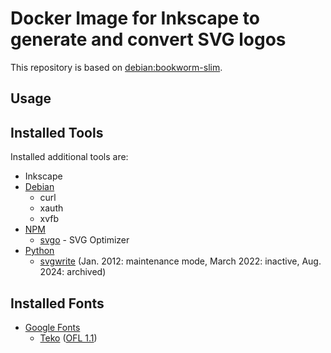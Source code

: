 # Docker Image for Inkscape to generate and convert SVG logos

This repository is based on [debian:bookworm-slim](https://hub.docker.com/_/debian).

## Usage


## Installed Tools

Installed additional tools are:

* Inkscape
* [Debian](debian.packages)
  * curl
  * xauth
  * xvfb
* [NPM](npm.packages)
  * [svgo](https://github.com/svg/svgo) - SVG Optimizer
* [Python](python.packages)
  * [svgwrite](https://github.com/mozman/svgwrite) (Jan. 2012: maintenance mode, March 2022: inactive, Aug. 2024: archived)

## Installed Fonts

* [Google Fonts](https://github.com/google/fonts)
  * [Teko](https://github.com/google/fonts/tree/main/ofl/teko) ([OFL 1.1](https://github.com/google/fonts/blob/main/ofl/teko/OFL.txt))
